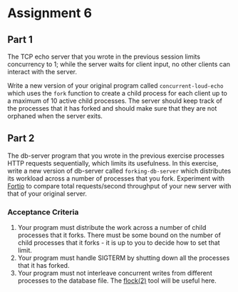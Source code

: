 # Assignment 6

## Part 1

The TCP echo server that you wrote in the previous session limits 
concurrency to 1; while the server waits for client input, no other 
clients can interact with the server.

Write a new version of your original program called 
`concurrent-loud-echo` which uses the `fork` function to create a 
child process for each client up to a maximum of 10 active child 
processes. The server should keep track of the processes that it has 
forked and should make sure that they are not orphaned when the 
server exits.

## Part 2

The db-server program that you wrote in the previous exercise
processes HTTP requests sequentially, which limits its usefulness.
In this exercise, write a new version of db-server called
`forking-db-server` which distributes its workload across a number 
of processes that you fork. Experiment with [Fortio][1] to compare
total requests/second throughput of your new server with that of
your original server.

### Acceptance Criteria

1. Your program must distribute the work across a number of child
   processes that it forks. There must be some bound on the number
   of child processes that it forks - it is up to you to decide how
   to set that limit.
2. Your program must handle SIGTERM by shutting down all the
   processes that it has forked.
3. Your program must not interleave concurrent writes from different 
   processes to the database file. The [flock(2)][2] tool will be
   useful here.

[1]: https://github.com/fortio/fortio
[2]: https://linux.die.net/man/2/flock
